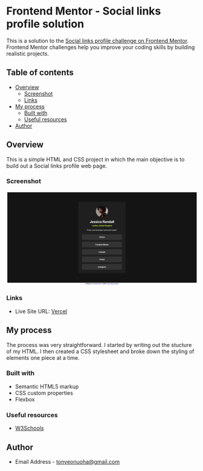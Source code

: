 # Frontend Mentor - Social links profile solution

This is a solution to the
[Social links profile challenge on Frontend Mentor](https://www.frontendmentor.io/challenges/social-links-profile-UG32l9m6dQ).
Frontend Mentor challenges help you improve your coding skills by building realistic projects.

## Table of contents

-   [Overview](#overview)
    -   [Screenshot](#screenshot)
    -   [Links](#links)
-   [My process](#my-process)
    -   [Built with](#built-with)
    -   [Useful resources](#useful-resources)
-   [Author](#author)

## Overview

This is a simple HTML and CSS project in which the main objective is to build out a Social links profile web page.

### Screenshot

![Screenshot](./social-links-profile.png)

### Links

-   Live Site URL: [Vercel](https://social-links-profile-dusky-three.vercel.app/)

## My process

The process was very straightforward. I started by writing out the stucture of my HTML. I then created a CSS stylesheet
and broke down the styling of elements one piece at a time.

### Built with

-   Semantic HTML5 markup
-   CSS custom properties
-   Flexbox

### Useful resources

-   [W3Schools](https://www.w3schools.com/)

## Author

-   Email Address - [tonyeonuoha@gmail.com](tonyeonuoha@gmail.com)
